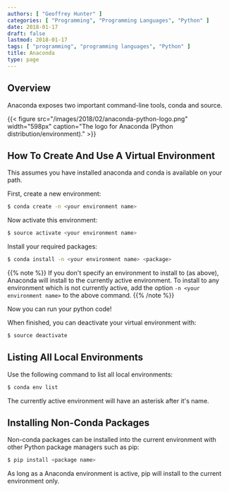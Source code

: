 ```yaml
---
authors: [ "Geoffrey Hunter" ]
categories: [ "Programming", "Programming Languages", "Python" ]
date: 2018-01-17
draft: false
lastmod: 2018-01-17
tags: [ "programming", "programming languages", "Python" ]
title: Anaconda
type: page
---
```


## Overview

Anaconda exposes two important command-line tools, conda and source.

{{< figure src="/images/2018/02/anaconda-python-logo.png" width="598px" caption="The logo for Anaconda (Python distribution/environment)."  >}}

## How To Create And Use A Virtual Environment

This assumes you have installed anaconda and conda is available on your path.

First, create a new environment:

```sh    
$ conda create -n <your environment name>
```

Now activate this environment:

```sh    
$ source activate <your environment name>
```

Install your required packages:

```sh    
$ conda install -n <your environment name> <package>
```

{{% note %}}
If you don't specify an environment to install to (as above), Anaconda will install to the currently active environment. To install to any environment which is not currently active, add the option `-n <your environment name>` to the above command.
{{% /note %}}

Now you can run your python code!

When finished, you can deactivate your virtual environment with:

```sh    
$ source deactivate
```

## Listing All Local Environments

Use the following command to list all local environments:

```sh    
$ conda env list
```

The currently active environment will have an asterisk after it's name.

## Installing Non-Conda Packages

Non-conda packages can be installed into the current environment with other Python package managers such as pip:

```sh    
$ pip install <package name>
```

As long as a Anaconda environment is active, pip will install to the current environment only.
